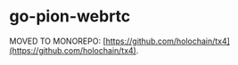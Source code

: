 # go-pion-webrtc

MOVED TO MONOREPO: [https://github.com/holochain/tx4](https://github.com/holochain/tx4).

